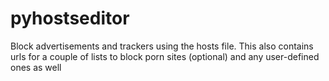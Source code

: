# pyhostseditor
Block advertisements and trackers using the hosts file. This also contains urls for a couple of lists to block porn sites (optional) and any user-defined ones as well
